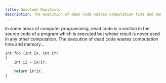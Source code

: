 ```yaml
---
title: DeadCode Manifesto
description: The execution of dead code wastes computation time and memory.
---
```


In some areas of computer programming, dead code is a section in the source code of a program which is executed but whose result is never used in any other computation. The execution of dead code wastes computation time and memory...

```javascript
int foo (int iX, int iY)
{
	int iZ = iX/iY;

	return iX*iY;
}
```
